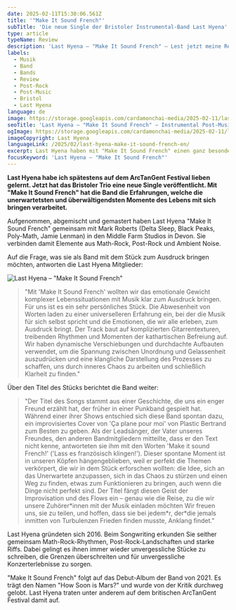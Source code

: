 ```yaml
---
date: 2025-02-11T15:30:06.561Z
title: '"Make It Sound French"'
subTitle: 'Die neue Single der Bristoler Instrumental-Band Last Hyena'
type: article
typeName: Review
description: 'Last Hyena – "Make It Sound French" – Lest jetzt meine Review und erfahrt, warum dieser neue Track der Band aus Bristol besonders viel bedeutet.'
labels:
  - Musik
  - Band
  - Bands
  - Review
  - Post-Rock
  - Post-Music
  - Bristol
  - Last Hyena
language: de
image: https://storage.googleapis.com/cardamonchai-media/2025-02-11/last-hyena-make-it-sound-french-soundsvegan-com-1-jpg-imagine-080808_2b1d13_1024_768/640.webp
seoTitle: 'Last Hyena – "Make It Sound French" – Instrumental Post-Music Review'
ogImage: https://storage.googleapis.com/cardamonchai-media/2025-02-11/last-hyena-make-it-sound-french-soundsvegan-com-og-jpg-imagine-181808_382a1d_1200_628/640.webp
imageCopyright: Last Hyena
languageLink: /2025/02/last-hyena-make-it-sound-french-en/
excerpt: Last Hyena haben mit "Make It Sound French" einen ganz besonderen Song erschaffen. Erfahrt hier, warum er der Bristoler Band so viel bedeutet und wie ich mich auf einem britischen Festival in ihre Musik verliebt habe.
focusKeyword: 'Last Hyena – "Make It Sound French"'
---
```


**Last Hyena habe ich spätestens auf dem ArcTanGent Festival lieben gelernt. Jetzt hat das Bristoler Trio eine neue Single veröffentlicht. Mit "Make It Sound French" hat die Band die Erfahrungen, welche die unerwartetsten und überwältigendsten Momente des Lebens mit sich bringen verarbeitet.**

Aufgenommen, abgemischt und gemastert haben Last Hyena "Make It Sound French" gemeinsam mit Mark Roberts (Delta Sleep, Black Peaks, Poly-Math, Jamie Lenman) in den Middle Farm Studios in Devon. Sie verbinden damit Elemente aus Math-Rock, Post-Rock und Ambient Noise.

Auf die Frage, was sie als Band mit dem Stück zum Ausdruck bringen möchten, antworten die Last Hyena Mitglieder:

![Last Hyena – "Make It Sound French"](https://storage.googleapis.com/cardamonchai-media/2025-02-11/last-hyena-make-it-sound-french-soundsvegan-com-jpg-imagine-081818_7c7862_1200_1200/640.webp 'Last Hyena – "Make It Sound French"')

> "Mit 'Make It Sound French' wollten wir das emotionale Gewicht komplexer Lebenssituationen mit Musik klar zum Ausdruck bringen. Für uns ist es ein sehr persönliches Stück. Die Abwesenheit von Worten laden zu einer universelleren Erfahrung ein, bei der die Musik für sich selbst spricht und die Emotionen, die wir alle erleben, zum Ausdruck bringt. Der Track baut auf komplizierten Gitarrentexturen, treibenden Rhythmen und Momenten der kathartischen Befreiung auf. Wir haben dynamische Verschiebungen und durchdachte Aufbauten verwendet, um die Spannung zwischen Unordnung und Gelassenheit auszudrücken und eine klangliche Darstellung des Prozesses zu schaffen, uns durch inneres Chaos zu arbeiten und schließlich Klarheit zu finden."

Über den Titel des Stücks berichtet die Band weiter:

> "Der Titel des Songs stammt aus einer Geschichte, die uns ein enger Freund erzählt hat, der früher in einer Punkband gespielt hat. Während einer ihrer Shows entschied sich diese Band spontan dazu, ein improvisiertes Cover von 'Ça plane pour moi' von Plastic Bertrand zum Besten zu geben. Als der Leadsänger, der Vater unseres Freundes, den anderen Bandmitgliedern mitteilte, dass er den Text nicht kenne, antworteten sie ihm mit den Worten 'Make it sound French!' ('Lass es französisch klingen!'). Dieser spontane Moment ist in unseren Köpfen hängengeblieben, weil er perfekt die Themen verkörpert, die wir in dem Stück erforschen wollten: die Idee, sich an das Unerwartete anzupassen, sich in das Chaos zu stürzen und einen Weg zu finden, etwas zum Funktionieren zu bringen, auch wenn die Dinge nicht perfekt sind. Der Titel fängt diesen Geist der Improvisation und des Flows ein – genau wie die Reise, zu die wir unsere Zuhörer\*innen mit der Musik einladen möchten Wir freuen uns, sie zu teilen, und hoffen, dass sie bei jedem\*r, der\*die jemals inmitten von Turbulenzen Frieden finden musste, Anklang findet."

Last Hyena gründeten sich 2016. Beim Songwriting erkunden Sie seither gemeinsam Math-Rock-Rhythmen, Post-Rock-Landschaften und starke Riffs. Dabei gelingt es ihnen immer wieder unvergessliche Stücke zu schreiben, die Grenzen überschreiten und für unvergessliche Konzerterlebnisse zu sorgen.

"Make It Sound French" folgt auf das Debut-Album der Band von 2021. Es trägt den Namen "How Soon is Mars?" und wurde von der Kritik durchweg gelobt. Last Hyena traten unter anderem auf dem britischen ArcTanGent Festival damit auf.
